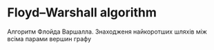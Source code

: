 # Floyd–Warshall algorithm
Алгоритм Флойда Варшалла. Знаходженя найкоротших шляхів між всіма парами вершин графу
